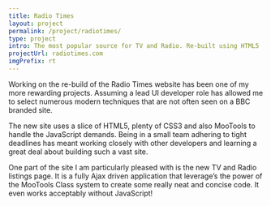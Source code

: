 ```yaml
---
title: Radio Times
layout: project
permalink: /project/radiotimes/
type: project
intro: The most popular source for TV and Radio. Re-built using HTML5
projectUrl: radiotimes.com
imgPrefix: rt
---
```


Working on the re-build of the Radio Times website has been one of my more rewarding projects. Assuming a lead UI developer role has allowed me to select numerous modern techniques that are not often seen on a BBC branded site.

The new site uses a slice of HTML5, plenty of CSS3 and also MooTools to handle the JavaScript demands. Being in a small team adhering to tight deadlines has meant working closely with other developers and learning a great deal about building such a vast site.

One part of the site I am particularly pleased with is the new TV and Radio listings page. It is a fully Ajax driven application that leverage’s the power of the MooTools Class system to create some really neat and concise code. It even works acceptably without JavaScript!

